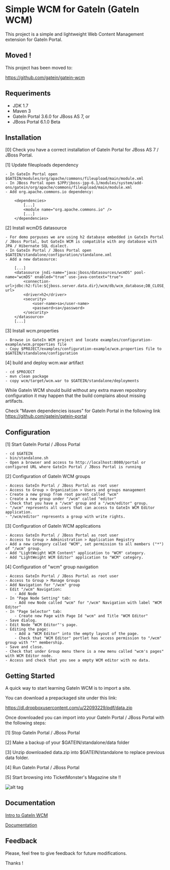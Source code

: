 Simple WCM for GateIn (GateIn WCM)
==================================

This project is a simple and lightweight Web Content Management extension for GateIn Portal.

Moved !
-------

This project has been moved to:

https://github.com/gatein/gatein-wcm

Requeriments
------------

- JDK 1.7
- Maven 3
- GateIn Portal 3.6.0 for JBoss AS 7, or
- JBoss Portal 6.1.0 Beta

Installation
------------

[0] Check you have a correct installation of GateIn Portal for JBoss AS 7 / JBoss Portal.

[1] Update fileuploads dependency

    - In GateIn Portal open $GATEIN/modules/org/apache/commons/fileupload/main/module.xml
    - In JBoss Portal open $JPP/jboss-jpp-6.1/modules/system/add-ons/gatein/org/apache/commons/fileupload/main/module.xml
    - Add org.apache.commons.io dependency:

        <dependencies>
            [...]
            <module name="org.apache.commons.io" />
            [...]
        </dependencies>

[2] Install wcmDS datasource

    - For demo porpuses we are using h2 database embedded in GateIn Portal / JBoss Portal, but GateIn WCM is compatible with any database with JPA / Hibernate SQL dialect.
    - In GateIn Portal / JBoss Portal open $GATEIN/standalone/configuration/standalone.xml
    - Add a new datasource:

        [...]
        <datasource jndi-name="java:jboss/datasources/wcmDS" pool-name="wcmDS" enabled="true" use-java-context="true">
            <connection-url>jdbc:h2:file:${jboss.server.data.dir}/wcm/db/wcm_database;DB_CLOSE_DELAY=-1;AUTO_SERVER=TRUE</connection-url>
            <driver>h2</driver>
            <security>
                <user-name>sa</user-name>
                <password>sa</password>
            </security>
        </datasource>
        [...]

[3] Install wcm.properties

    - Browse in GateIn WCM project and locate examples/configuration-example/wcm.properties file
    - Copy $PROJECT/examples/configuration-example/wcm.properties file to $GATEIN/standalone/configuration

[4] build and deploy wcm.war artifact

    - cd $PROJECT
    - mvn clean package
    - copy wcm/target/wcm.war to $GATEIN/standalone/deployments

While GateIn WCM should build without any extra maven repository configuration it may happen that the build complains about missing artifacts.

Check "Maven dependencies issues" for GateIn Portal in the following link https://github.com/gatein/gatein-portal

Configuration
-------------

[1] Start GateIn Portal / JBoss Portal

    - cd $GATEIN
    - bin/standalone.sh
    - Open a browser and access to http://localhost:8080/portal or configured URL where GateIn Portal / JBoss Portal is running

[2] Configuration of GateIn WCM groups

    - Access GateIn Portal / JBoss Portal as root user
    - Access to Group > Organization > Users and groups management
    - Create a new group from root parent called "wcm"
    - Create a new group under "/wcm" called "editor"
    - Check that you have a "/wcm" group and a "/wcm/editor" group.
    - "/wcm" represents all users that can access to GateIn WCM Editor application.
    - "/wcm/editor" represents a group with write rights.

[3] Configuration of GateIn WCM applications

    - Access GateIn Portal / JBoss Portal as root user
    - Access to Group > Administration > Application Registry
    - Add a new category called "WCM", set permission to all members ("*") of "/wcm" group.
    - Add "LightWeight WCM Content" application to "WCM" category.
    - Add "LightWeight WCM Editor" application to "WCM" category.

[4] Configuration of "wcm" group navigation

    - Access GateIn Portal / JBoss Portal as root user
    - Access to Group > Manage Groups
    - Add Navigation for "/wcm" group
    - Edit "/wcm" Navigation:
        - Add Node
    - In "Page Node Setting" tab:
        - Add new Node called "wcm" for "/wcm" Navigation with label "WCM Editor"
    - In "Page Selector" tab:
        - Create new Page with Page Id "wcm" and Title "WCM Editor"
    - Save dialog.
    - Edit Node "WCM Editor"'s page.
    - Editing the page:
        - Add a "WCM Editor" into the empty layout of the page.
        - Check that "WCM Editor" portlet has access permission to "/wcm" group with "*" membership.
    - Save and close.
    - Check that under Group menu there is a new menu called "wcm's pages" with WCM Editor node.
    - Access and check that you see a empty WCM editor with no data.

Getting Started
---------------

A quick way to start learning GateIn WCM is to import a site.

You can download a prepackaged site under this link:

https://dl.dropboxusercontent.com/u/22093229/pdf/data.zip

Once downloaded you can import into your GateIn Portal / JBoss Portal with the following steps:

[1] Stop GateIn Portal / JBoss Portal

[2] Make a backup of your $GATEIN/standalone/data folder

[3] Unzip downloaded data.zip into $GATEIN/standalone to replace previous data folder.

[4] Run GateIn Portal / JBoss Portal

[5] Start browsing into TicketMonster's Magazine site !!

![alt tag](https://raw.github.com/lucasponce/lwwcm/master/wcm-preview.png)

Documentation
-------------

[Intro to GateIn WCM](http://www.slideshare.net/ponceballesteros/gatein-lightweight-web-content-management)

[Documentation](https://docs.jboss.org/author/display/GTNWCM)

Feedback
--------

Please, feel free to give feedback for future modifications.

Thanks !






